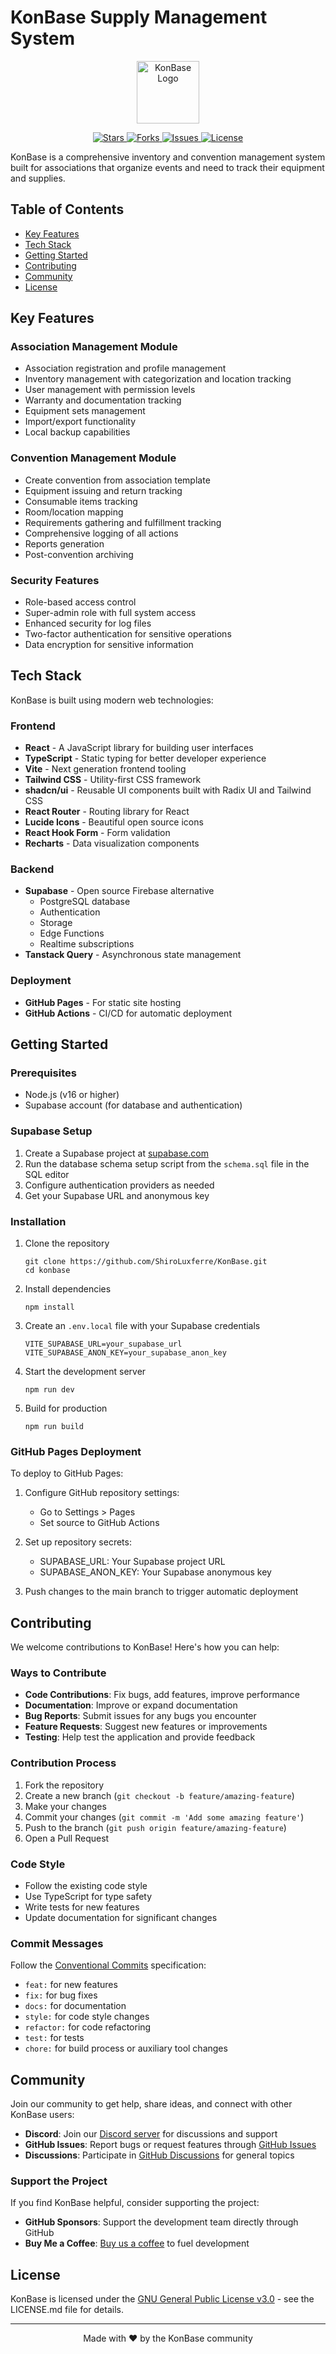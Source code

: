 
# KonBase Supply Management System

<div align="center">
  <img src="https://konbase.cfd/lovable-uploads/23ec7a1d-12fd-47d9-b8eb-080c0d7c18e5.png" alt="KonBase Logo" width="100" />
</div>

<p align="center">
  <a href="https://github.com/KonBase/KonBase/stargazers">
    <img src="https://img.shields.io/github/stars/KonBase/KonBase" alt="Stars" />
  </a>
  <a href="https://github.com/KonBase/KonBase/network/members">
    <img src="https://img.shields.io/github/forks/KonBase/KonBase" alt="Forks" />
  </a>
  <a href="https://github.com/KonBase/KonBase/issues">
    <img src="https://img.shields.io/github/issues/KonBase/KonBase" alt="Issues" />
  </a>
  <a href="./LICENSE.md">
    <img src="https://img.shields.io/github/license/KonBase/KonBase" alt="License" />
  </a>
</p>

KonBase is a comprehensive inventory and convention management system built for associations that organize events and need to track their equipment and supplies.

## Table of Contents

- [Key Features](#key-features)
- [Tech Stack](#tech-stack)
- [Getting Started](#getting-started)
- [Contributing](#contributing)
- [Community](#community)
- [License](#license)

## Key Features

### Association Management Module
- Association registration and profile management
- Inventory management with categorization and location tracking
- User management with permission levels
- Warranty and documentation tracking
- Equipment sets management
- Import/export functionality
- Local backup capabilities

### Convention Management Module
- Create convention from association template
- Equipment issuing and return tracking
- Consumable items tracking
- Room/location mapping
- Requirements gathering and fulfillment tracking
- Comprehensive logging of all actions
- Reports generation
- Post-convention archiving

### Security Features
- Role-based access control
- Super-admin role with full system access
- Enhanced security for log files
- Two-factor authentication for sensitive operations
- Data encryption for sensitive information

## Tech Stack

KonBase is built using modern web technologies:

### Frontend
- **React** - A JavaScript library for building user interfaces
- **TypeScript** - Static typing for better developer experience
- **Vite** - Next generation frontend tooling
- **Tailwind CSS** - Utility-first CSS framework
- **shadcn/ui** - Reusable UI components built with Radix UI and Tailwind CSS
- **React Router** - Routing library for React
- **Lucide Icons** - Beautiful open source icons
- **React Hook Form** - Form validation
- **Recharts** - Data visualization components

### Backend
- **Supabase** - Open source Firebase alternative
  - PostgreSQL database
  - Authentication
  - Storage
  - Edge Functions
  - Realtime subscriptions
- **Tanstack Query** - Asynchronous state management

### Deployment
- **GitHub Pages** - For static site hosting
- **GitHub Actions** - CI/CD for automatic deployment

## Getting Started

### Prerequisites

- Node.js (v16 or higher)
- Supabase account (for database and authentication)

### Supabase Setup

1. Create a Supabase project at [supabase.com](https://supabase.com)
2. Run the database schema setup script from the `schema.sql` file in the SQL editor
3. Configure authentication providers as needed
4. Get your Supabase URL and anonymous key

### Installation

1. Clone the repository
   ```
   git clone https://github.com/ShiroLuxferre/KonBase.git
   cd konbase
   ```

2. Install dependencies
   ```
   npm install
   ```

3. Create an `.env.local` file with your Supabase credentials
   ```
   VITE_SUPABASE_URL=your_supabase_url
   VITE_SUPABASE_ANON_KEY=your_supabase_anon_key
   ```

4. Start the development server
   ```
   npm run dev
   ```

5. Build for production
   ```
   npm run build
   ```

### GitHub Pages Deployment

To deploy to GitHub Pages:

1. Configure GitHub repository settings:
   - Go to Settings > Pages
   - Set source to GitHub Actions

2. Set up repository secrets:
   - SUPABASE_URL: Your Supabase project URL
   - SUPABASE_ANON_KEY: Your Supabase anonymous key

3. Push changes to the main branch to trigger automatic deployment

## Contributing

We welcome contributions to KonBase! Here's how you can help:

### Ways to Contribute

- **Code Contributions**: Fix bugs, add features, improve performance
- **Documentation**: Improve or expand documentation
- **Bug Reports**: Submit issues for any bugs you encounter
- **Feature Requests**: Suggest new features or improvements
- **Testing**: Help test the application and provide feedback

### Contribution Process

1. Fork the repository
2. Create a new branch (`git checkout -b feature/amazing-feature`)
3. Make your changes
4. Commit your changes (`git commit -m 'Add some amazing feature'`)
5. Push to the branch (`git push origin feature/amazing-feature`)
6. Open a Pull Request

### Code Style

- Follow the existing code style
- Use TypeScript for type safety
- Write tests for new features
- Update documentation for significant changes

### Commit Messages

Follow the [Conventional Commits](https://www.conventionalcommits.org/) specification:
- `feat:` for new features
- `fix:` for bug fixes
- `docs:` for documentation
- `style:` for code style changes
- `refactor:` for code refactoring
- `test:` for tests
- `chore:` for build process or auxiliary tool changes

## Community

Join our community to get help, share ideas, and connect with other KonBase users:

- **Discord**: Join our [Discord server](https://discord.gg/konbase) for discussions and support
- **GitHub Issues**: Report bugs or request features through [GitHub Issues](https://github.com/ShiroLuxferre/KonBase/issues)
- **Discussions**: Participate in [GitHub Discussions](https://github.com/ShiroLuxferre/KonBase/discussions) for general topics

### Support the Project

If you find KonBase helpful, consider supporting the project:

- **GitHub Sponsors**: Support the development team directly through GitHub
- **Buy Me a Coffee**: [Buy us a coffee](https://www.buymeacoffee.com/konbase) to fuel development

## License

KonBase is licensed under the [GNU General Public License v3.0](./LICENSE.md) - see the LICENSE.md file for details.

---

<p align="center">
  Made with ❤️ by the KonBase community
</p>
